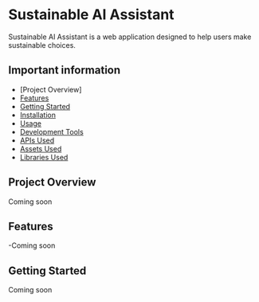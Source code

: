 # Sustainable AI Assistant

Sustainable AI Assistant is a web application designed to help users make sustainable choices. 

## Important information 

- [Project Overview]
- [Features](#features)
- [Getting Started](#getting-started)
- [Installation](#installation)
- [Usage](#usage)
- [Development Tools](#development-tools)
- [APIs Used](#apis-used)
- [Assets Used](#assets-used)
- [Libraries Used](#libraries-used)

## Project Overview

Coming soon

## Features

-Coming soon 

## Getting Started

Coming soon



